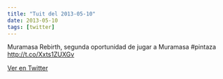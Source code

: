 ```yaml
---
title: "Tuit del 2013-05-10"
date: 2013-05-10
tags: [twitter]
---
```


Muramasa Rebirth, segunda oportunidad de jugar a Muramasa #pintaza http://t.co/Xxts1ZUXGv



[Ver en Twitter](https://twitter.com/i/web/status/332991505297973248)
